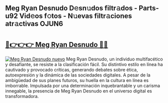 ## Meg Ryan Desnudo D𝚎sn𝚞dos filtr𝚊dos - Parts-u92 Vid𝚎os f𝚘tos - N𝚞evas filtr𝚊ciones atr𝚊ctivas OJUN6

# <h2><a href="http://mb54cb.tromn.icu/?c=Meg+Ryan+Desnudo">🔗👉👉👉 Meg Ryan Desnudo 🔗🔗</a></h2>

[![Meg Ryan Desnudo nuevo](https://i.imgur.com/pEAQMta.gif)](http://mb54cb.tromn.icu/?c=Meg+Ryan+Desnudo)
Meg Ryan Desnudo, un individuo multifacético y desafiante, se resiste a la clasificación fácil. Su distintivo estilo en línea ha cautivado y provocado críticas, generando debates sobre ética, autoexpresión y la dinámica de las sociedades digitales. A pesar de la ambigüedad de sus planes futuros, su huella en la cultura en línea es imborrable. Impulsada por una determinación inquebrantable y un carisma innegable, la presencia de Meg Ryan Desnudo en el universo digital es transformadora.

